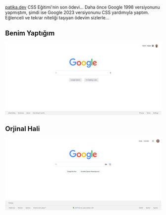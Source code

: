 [patika.dev](https://patika.dev) CSS Eğitimi'nin son ödevi... Daha önce Google 1998 versiyonunu yapmıştım, şimdi ise Google 2023 versiyonunu CSS yardımıyla yaptım. Eğlenceli ve tekrar niteliği taşıyan ödevim sizlerle...
## Benim Yaptığım
![Ödev SS](/assets/Firefox_Screenshot_2022-10-26T11-56-35.643Z.png)

## Orjinal Hali
![Orjinal Google ss](/assets/Firefox_Screenshot_2022-10-26T12-01-11.595Z.png)
